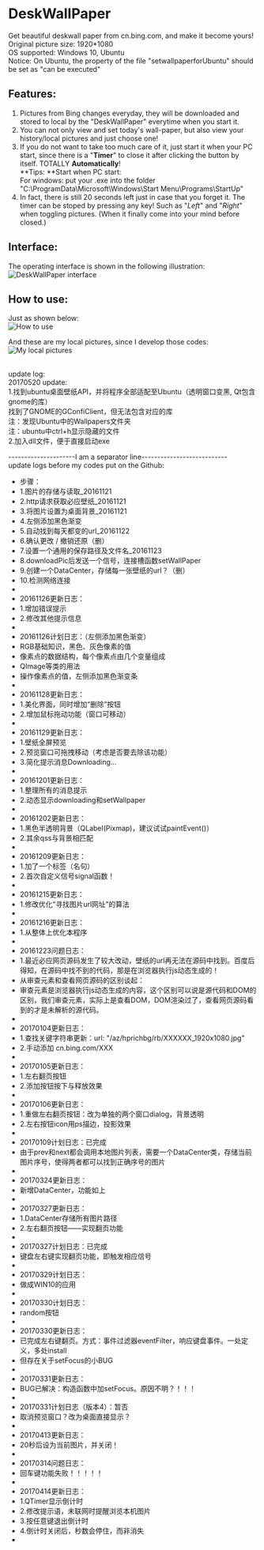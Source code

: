 # DeskWallPaper
Get beautiful deskwall paper from cn.bing.com, and make it become yours!  
Original picture size: 1920*1080 <br>
OS supported: Windows 10, Ubuntu<br>
Notice: On Ubuntu, the property of the file "setwallpaperforUbuntu" should be set as "can be executed"

## Features:
1. Pictures from Bing changes everyday, they will be downloaded and stored to local by the "DeskWallPaper" everytime when you start it.
1. You can not only view and set today's wall-paper, but also view your history/local pictures and just choose one!
1. If you do not want to take too much care of it, just start it when your PC start, since there is a "**Timer**" to close it after clicking the button by itself. TOTALLY **Automatically**!<br>**Tips: **Start when PC start:<br>For windows: put your .exe into the folder "C:\ProgramData\Microsoft\Windows\Start Menu\Programs\StartUp"
1. In fact, there is still 20 seconds left just in case that you forget it. The timer can be stoped by pressing any key! Such as "*Left*" and "*Right*" when toggling pictures. (When it finally come into your mind before closed.)

## Interface:
The operating interface is shown in the following illustration: <br>
![DeskWallPaper interface](https://github.com/polarbear0330/DeskWallPaper/blob/master/README_picture/example1.jpg)

## How to use:
Just as shown below:<br>
![How to use](https://github.com/polarbear0330/DeskWallPaper/blob/master/README_picture/howToUse2_.jpg)

And these are my local pictures, since I develop those codes:<br>
![My local pictures](https://github.com/polarbear0330/DeskWallPaper/blob/master/README_picture/local_pic.jpg)

<br>
update log:<br>
20170520 update:<br>
1.找到ubuntu桌面壁纸API，并将程序全部适配至Ubuntu（透明窗口变黑, Qt包含gnome的库）<br>
找到了GNOME的GConfiClient，但无法包含对应的库<br>
注：发现Ubuntu中的Wallpapers文件夹<br>
注：ubuntu中ctrl+h显示隐藏的文件<br>
2.加入dll文件，便于直接启动exe<br>

---------------------I am a separator line---------------------------<br>
update logs before my codes put on the Github:<br>
 * 步骤：
 * 1.图片的存储与读取_20161121
 * 2.http请求获取必应壁纸_20161121
 * 3.将图片设置为桌面背景_20161121
 * 4.左侧添加黑色渐变
 * 5.自动找到每天都变的url_20161122
 * 6.确认更改 / 撤销还原（删）
 * 7.设置一个通用的保存路径及文件名_20161123
 * 8.downloadPic后发送一个信号，连接槽函数setWallPaper
 * 9.创建一个DataCenter，存储每一张壁纸的url？（删）
 * 10.检测网络连接
 *
 * 20161126更新日志：
 * 1.增加错误提示
 * 2.修改其他提示信息
 *
 * 20161126计划日志：（左侧添加黑色渐变）
 * RGB基础知识，黑色、灰色像素的值
 * 像素点的数据结构，每个像素点由几个变量组成
 * QImage等类的用法
 * 操作像素点的值，左侧添加黑色渐变条
 *
 * 20161128更新日志：
 * 1.美化界面，同时增加“删除”按钮
 * 2.增加鼠标拖动功能（窗口可移动）
 *
 * 20161129更新日志：
 * 1.壁纸全屏预览
 * 2.预览窗口可拖拽移动（考虑是否要去除该功能）
 * 3.简化提示消息Downloading...
 *
 * 20161201更新日志：
 * 1.整理所有的消息提示
 * 2.动态显示downloading和setWallpaper
 *
 * 20161202更新日志：
 * 1.黑色半透明背景（QLabel(Pixmap)，建议试试paintEvent()）
 * 2.其余qss与背景相匹配
 *
 * 20161209更新日志：
 * 1.加了一个标签（名句）
 * 2.首次自定义信号signal函数！
 *
 * 20161215更新日志：
 * 1.修改优化“寻找图片url网址”的算法
 *
 * 20161216更新日志：
 * 1.从整体上优化本程序
 *
 * 20161223问题日志：
 * 1.最近必应网页源码发生了较大改动，壁纸的url再无法在源码中找到。百度后得知，在源码中找不到的代码，那是在浏览器执行js动态生成的！
 * 从审查元素和查看网页源码的区别谈起：
 * 审查元素是浏览器执行js动态生成的内容，这个区别可以说是源代码和DOM的区别，我们审查元素，实际上是查看DOM，DOM渲染过了，查看网页源码看到的才是未解析的源代码。
 *
 * 20170104更新日志：
 * 1.查找关键字符串更新：url: "/az/hprichbg/rb/XXXXXX_1920x1080.jpg"
 * 2.手动添加 cn.bing.com/XXX
 *
 * 20170105更新日志：
 * 1.左右翻页按钮
 * 2.添加按钮按下与释放效果
 *
 * 20170106更新日志：
 * 1.重做左右翻页按钮：改为单独的两个窗口dialog，背景透明
 * 2.左右按钮icon用ps描边，投影效果
 *
 * 20170109计划日志：已完成
 * 由于prev和next都会调用本地图片列表，需要一个DataCenter类，存储当前图片序号，使得两者都可以找到正确序号的图片
 *
 * 20170324更新日志：
 * 新增DataCenter，功能如上
 *
 * 20170327更新日志：
 * 1.DataCenter存储所有图片路径
 * 2.左右翻页按钮——实现翻页功能
 *
 * 20170327计划日志：已完成
 * 键盘左右键实现翻页功能，即触发相应信号
 *
 * 20170329计划日志：
 * 做成WIN10的应用
 *
 * 20170330计划日志：
 * random按钮
 *
 * 20170330更新日志：
 * 已完成左右键翻页。方式：事件过滤器eventFilter，响应键盘事件。一处定义，多处install
 * 但存在关于setFocus的小BUG
 *
 * 20170331更新日志：
 * BUG已解决：构造函数中加setFocus。原因不明？！！！
 *
 * 20170331计划日志（版本4）：暂否
 * 取消预览窗口？改为桌面直接显示？
 *
 * 20170413更新日志：
 * 20秒后设为当前图片，并关闭！
 *
 * 20170314问题日志：
 * 回车键功能失败！！！！！
 *
 * 20170414更新日志：
 * 1.QTimer显示倒计时
 * 2.修改提示语，未联网时提醒浏览本机图片
 * 3.按任意键退出倒计时
 * 4.倒计时关闭后，秒数会停住，而非消失
 *
